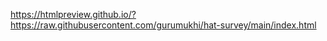 https://htmlpreview.github.io/?https://raw.githubusercontent.com/gurumukhi/hat-survey/main/index.html
